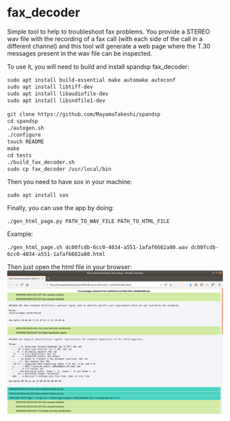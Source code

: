 # fax_decoder
Simple tool to help to troubleshoot fax problems.
You provide a STEREO wav file with the recording of a fax call (with each side of the call in a different channel) and this tool will generate a web page where the T.30 messages present in the wav file can be inspected.

To use it, you will need to build and install spandsp fax_decoder:
```
sudo apt install build-essential make automake autoconf
sudo apt install libtiff-dev
sudo apt install libaudiofile-dev
sudo apt install libsndfile1-dev

git clone https://github.com/MayamaTakeshi/spandsp
cd spandsp
./autogen.sh
./configure
touch README
make
cd tests
./build_fax_decoder.sh
sudo cp fax_decoder /usr/local/bin
```

Then you need to have sox in your machine:
```
sudo apt install sox
```

Finally, you can use the app by doing:
```
./gen_html_page.py PATH_TO_WAV_FILE PATH_TO_HTML_FILE

```
Example:
```
./gen_html_page.sh dc00fcdb-6cc0-4034-a551-1afaf6662a80.wav dc00fcdb-6cc0-4034-a551-1afaf6662a80.html
```

Then just open the html file in your browser: ![IMAGE](fax_decoder_sample_html.png)

